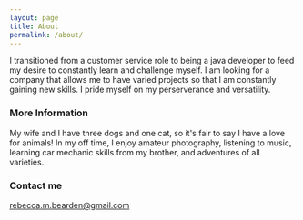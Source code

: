 ```yaml
---
layout: page
title: About
permalink: /about/
---
```


I transitioned from a customer service role to being a java developer to feed my desire to constantly learn and challenge myself. I am looking for a company that allows me to have varied projects so that I am constantly gaining new skills. I pride myself on my perserverance and versatility. 

### More Information
My wife and I have three dogs and one cat, so it's fair to say I have a love for animals! In my off time, I enjoy amateur photography, listening to music, learning car mechanic skills from my brother, and adventures of all varieties. 


### Contact me

[rebecca.m.bearden@gmail.com](mailto:rebecca.m.bearden@gmail.com)
